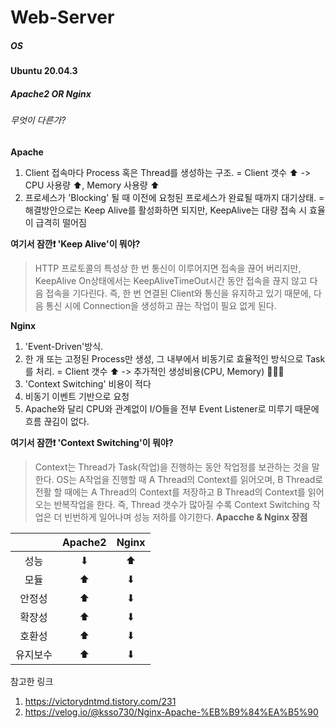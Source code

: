 # Web-Server
##### OS
__Ubuntu 20.04.3__

##### Apache2 OR Nginx
######  무엇이 다른가?
__Apache__
1. Client 접속마다 Process 혹은 Thread를 생성하는 구조.
  = Client 갯수 ⬆ -> CPU 사용량 ⬆, Memory 사용량 ⬆ 
2. 프로세스가 'Blocking' 될 때 이전에 요청된 프로세스가 완료될 때까지 대기상태.
  = 해결방안으로는 Keep Alive를 활성화하면 되지만, KeepAlive는 대량 접속 시 효율이 급격히 떨어짐

__여기서 잠깐❗ 'Keep Alive'이 뭐야?__
> HTTP 프로토콜의 특성상 한 번 통신이 이루어지면 접속을 끊어 버리지만, 
> KeepAlive On상태에서는 KeepAliveTimeOut시간 동안 접속을 끊지 않고 다음 접속을 기다린다.
> 즉, 한 번 연결된 Client와 통신을 유지하고 있기 때문에, 
> 다음 통신 시에 Connection을 생성하고 끊는 작업이 필요 없게 된다.

__Nginx__
1. 'Event-Driven'방식. 
2. 한 개 또는 고정된 Process만 생성, 그 내부에서 비동기로 효율적인 방식으로 Task를 처리.
  = Client 갯수 ⬆ -> 추가적인 생성비용(CPU, Memory) 🙅🏻‍♂️
3. 'Context Switching' 비용이 적다
4. 비동기 이벤트 기반으로 요청
5. Apache와 달리 CPU와 관계없이 I/O들을 전부 Event  Listener로 미루기 때문에 흐름 끊김이 없다.

__여기서 잠깐❗ 'Context Switching'이 뭐야?__
> Context는 Thread가 Task(작업)을 진행하는 동안 작업정를 보관하는 것을 말한다. 
> OS는 A작업을 진행할 때 A Thread의 Context를 읽어오며,
>  B Thread로 전활 할 때에는 A Thread의 Context를 저장하고 B Thread의 Context를 읽어오는 반복작업을 한다.
>  즉, Thread 갯수가 많아질 수록 Context Switching 작업은 더 빈번하게 일어나며 성능 저하를 야기한다.
__Apacche & Nginx 장점__

||Apache2|Nginx|
|:---:|:---:|:---:|
|성능|⬇|⬆|
|모듈|⬆|⬇|
|안정성|⬆|⬇|
|확장성|⬆|⬇|
|호환성|⬆|⬇|
|유지보수|⬆|⬇|


참고한 링크
1. https://victorydntmd.tistory.com/231 
2. https://velog.io/@ksso730/Nginx-Apache-%EB%B9%84%EA%B5%90
